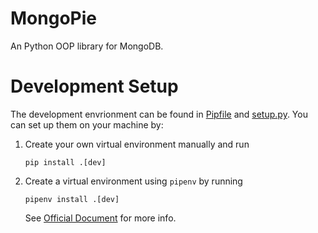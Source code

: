 # MongoPie

An Python OOP library for MongoDB.

# Development Setup

The development envrionment can be found in [Pipfile](./Pipfile) and [setup.py](./setup.py). You can set up them on your machine by:

1. Create your own virtual environment manually and run

   ```{shell}
   pip install .[dev]
   ```

2. Create a virtual environment using `pipenv` by running

   ```{shell}
   pipenv install .[dev]
   ```

   See [Official Document](https://pipenv.pypa.io/en/latest/) for more info.
